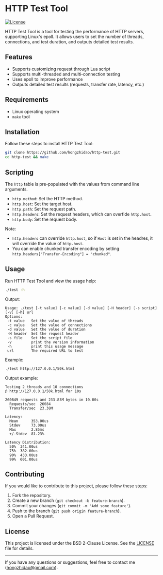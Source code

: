 # HTTP Test Tool

[![License](https://img.shields.io/badge/license-BSD%202--Clause-blue.svg)](LICENSE)

HTTP Test Tool is a tool for testing the performance of HTTP servers, supporting Linux's epoll. It allows users to set the number of threads, connections, and test duration, and outputs detailed test results.

## Features

- Supports customizing request through Lua script
- Supports multi-threaded and multi-connection testing
- Uses epoll to improve performance
- Outputs detailed test results (requests, transfer rate, latency, etc.)

## Requirements

- Linux operating system
- `make` tool

## Installation

Follow these steps to install HTTP Test Tool:

```bash
git clone https://github.com/hongzhidao/http-test.git
cd http-test && make
```

## Scripting

The `http` table is pre-populated with the values from command line arguments.
- `http.method`: Set the HTTP method.
- `http.host`: Set the target host.
- `http.path`: Set the request path.
- `http.headers`: Set the request headers, which can overfide `http.host`.
- `http.body`: Set the request body.

Note:
- `http.headers` can override `http.host`, so if `Host` is set in the headres, it will override the value of `http.host`.
- You can enable chunked transfer encoding by setting `http.headers["Transfer-Encoding"] = "chunked"`.

## Usage

Run HTTP Test Tool and view the usage help:

```bash
./test -h
```

Output:

```plaintext
Usage: ./test [-t value] [-c value] [-d value] [-H header] [-s script] [-v] [-h] url
Options:
 -t value   Set the value of threads
 -c value   Set the value of connections
 -d value   Set the value of duration
 -H header  Set the request header
 -s file    Set the script file
 -v         print the version information
 -h         print this usage message
 url        The required URL to test
```

Example:

```bash
./test http://127.0.0.1/50k.html
```

Output example:

```plaintext
Testing 2 threads and 10 connections
@ http://127.0.0.1/50k.html for 10s

260849 requests and 233.83M bytes in 10.00s
  Requests/sec  26084
  Transfer/sec  23.38M

Latency:
  Mean      353.00us
  Stdev     73.00us
  Max       2.85ms
  +/-Stdev  81.23%

Latency Distribution:
  50%  341.00us
  75%  382.00us
  90%  433.00us
  99%  601.00us
```

## Contributing

If you would like to contribute to this project, please follow these steps:

1. Fork the repository.
2. Create a new branch (`git checkout -b feature-branch`).
3. Commit your changes (`git commit -m 'Add some feature'`).
4. Push to the branch (`git push origin feature-branch`).
5. Open a Pull Request.

## License

This project is licensed under the BSD 2-Clause License. See the [LICENSE](LICENSE) file for details.

---

If you have any questions or suggestions, feel free to contact me (hongzhidao@gmail.com).
